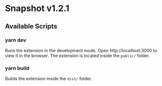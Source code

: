 # Snapshot v1.2.1
## Available Scripts

### yarn dev

Runs the extension in the development mode.
Open http://localhost:3000 to view it in the browser.
The extension is located inside the `public/` folder.

### yarn build

Builds the extension inside the `dist/` folder.
